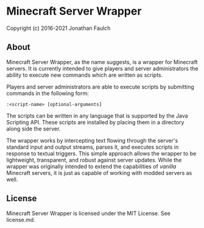 Minecraft Server Wrapper 
========================

Copyright (c) 2016-2021 Jonathan Faulch

About
-----

Minecraft Server Wrapper, as the name suggests, is a wrapper for Minecraft
servers.  It is currently intended to give players and server administrators the
ability to execute new commands which are written as scripts.

Players and server administrators are able to execute scripts by submitting
commands in the following form:

    :<script-name> [optional-arguments]

The scripts can be written in any language that is supported by the Java
Scripting API.  These scripts are installed by placing them in a directory along
side the server.

The wrapper works by intercepting text flowing through the server's standard
input and output streams, parses it, and executes scripts in response to textual
triggers.  This simple approach allows the wrapper to be lightweight,
transparent, and robust against server updates.  While the wrapper was
originally intended to extend the capabilities of *vanilla* Minecraft servers,
it is just as capable of working with modded servers as well.

License
-------

Minecraft Server Wrapper is licensed under the MIT License.  See license.md.
